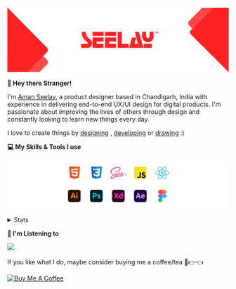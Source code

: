 [![banner](./images/seelay.svg)](https://www.seelay.in)

**👋 Hey there Stranger!**

I'm [Aman Seelay](https://www.seelay.in), a product designer based in Chandigarh, India with experience in delivering end-to-end UX/UI design for digital products. I'm passionate about improving the lives of others through design and constantly looking to learn new things every day.

I love to create things by [designing](https://www.seelay.in/#work) , [developing](https://www.seelay.in/#projects) or [drawing](https://art.seelay.in) :)

**💻 My Skills & Tools I use**

[![banner](./images/skills&tools.svg)](https://www.seelay.in/about)

<details>
  <summary>Stats</summary>

---

<!--START_SECTION:waka-->
![Profile Views](http://img.shields.io/badge/Profile%20Views-2-blue)

**🐱 My GitHub Data** 

> 🏆 35 Contributions in the Year 2023
 > 
> 📦 683.8 kB Used in GitHub's Storage 
 > 
> 💼 Opted to Hire
 > 
> 📜 1 Public Repository 
 > 
> 🔑 42 Private Repositories  
 > 
**I'm a Night 🦉** 

```text
🌞 Morning    150 commits    ████░░░░░░░░░░░░░░░░░░░░░   18.8% 
🌆 Daytime    106 commits    ███░░░░░░░░░░░░░░░░░░░░░░   13.28% 
🌃 Evening    200 commits    ██████░░░░░░░░░░░░░░░░░░░   25.06% 
🌙 Night      342 commits    ██████████░░░░░░░░░░░░░░░   42.86%

```
📅 **I'm Most Productive on Sunday** 

```text
Monday       148 commits    ████░░░░░░░░░░░░░░░░░░░░░   18.55% 
Tuesday      118 commits    ███░░░░░░░░░░░░░░░░░░░░░░   14.79% 
Wednesday    82 commits     ██░░░░░░░░░░░░░░░░░░░░░░░   10.28% 
Thursday     90 commits     ██░░░░░░░░░░░░░░░░░░░░░░░   11.28% 
Friday       71 commits     ██░░░░░░░░░░░░░░░░░░░░░░░   8.9% 
Saturday     105 commits    ███░░░░░░░░░░░░░░░░░░░░░░   13.16% 
Sunday       184 commits    █████░░░░░░░░░░░░░░░░░░░░   23.06%

```


📊 **This Week I Spent My Time On** 

```text
⌚︎ Time Zone: Asia/Kolkata

💬 Programming Languages: 
TypeScript               1 hr 50 mins        ███████████░░░░░░░░░░░░░░   47.15% 
Other                    1 hr 10 mins        ███████░░░░░░░░░░░░░░░░░░   29.82% 
JSON                     27 mins             ███░░░░░░░░░░░░░░░░░░░░░░   11.78% 
JavaScript               10 mins             █░░░░░░░░░░░░░░░░░░░░░░░░   4.42% 
HTML                     8 mins              █░░░░░░░░░░░░░░░░░░░░░░░░   3.52%

🔥 Editors: 
VS Code                  3 hrs 54 mins       █████████████████████████   100.0%

💻 Operating System: 
Windows                  3 hrs 54 mins       █████████████████████████   100.0%

```

**I Mostly Code in JavaScript** 

```text
JavaScript               30 repos            █████████████████░░░░░░░░   68.18% 
TypeScript               14 repos            ████████░░░░░░░░░░░░░░░░░   31.82%

```



 Last Updated on 26/01/2023 06:41:01 UTC
<!--END_SECTION:waka-->

---

 </details>

**🎵 I'm Listening to**

<object data="https://now-play.vercel.app/api/generate?uid=7a17a86e-d6b7-43b5-8d9c-1d6dae42a779" >

  <img src="https://now-play.vercel.app/api/generate?uid=7a17a86e-d6b7-43b5-8d9c-1d6dae42a779" />

</object>

If you like what I do, maybe consider buying me a coffee/tea 🥺👉👈

<a href="https://www.buymeacoffee.com/seelay" target="_blank"><img src="https://cdn.buymeacoffee.com/buttons/v2/default-red.png" alt="Buy Me A Coffee" width="150" ></a>
